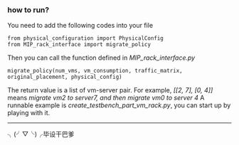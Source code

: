 ### how to run? ###

You need to add the following codes into your file

    from physical_configuration import PhysicalConfig
    from MIP_rack_interface import migrate_policy

Then you can call the function defined in *MIP_rack_interface.py*
    
    migrate_policy(num_vms, vm_consumption, traffic_matrix, original_placement, physical_config)

The return value is a list of vm-server pair. For example, *[[2, 7], [0, 4]]* means *migrate vm2 to server7, and then migrate vm0 to server 4*
A runnable example is *create_testbench_part_vm_rack.py*, you can start up by playing with it.

*****

╮(╯▽╰)╭毕设干巴爹

